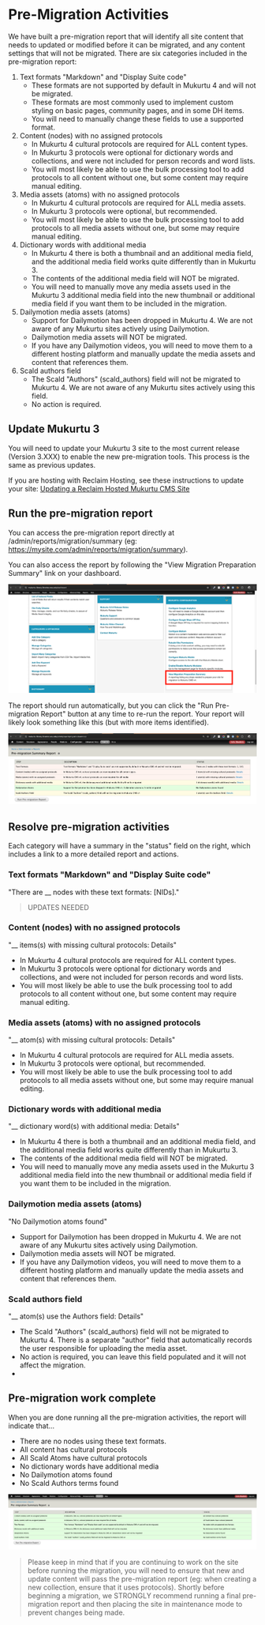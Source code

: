 # Pre-Migration Activities

We have built a pre-migration report that will identify all site content that needs to updated or modified before it can be migrated, and any content settings that will not be migrated. There are six categories included in the pre-migration report:

1) Text formats "Markdown" and "Display Suite code"
   - These formats are not supported by default in Mukurtu 4 and will not be migrated.
   - These formats are most commonly used to implement custom styling on basic pages, community pages, and in some DH items.
   - You will need to manually change these fields to use a supported format.
2) Content (nodes) with no assigned protocols
   - In Mukurtu 4 cultural protocols are required for ALL content types.
   - In Mukurtu 3 protocols were optional for dictionary words and collections, and were not included for person records and word lists.
   - You will most likely be able to use the bulk processing tool to add protocols to all content without one, but some content may require manual editing.
3) Media assets (atoms) with no assigned protocols
   - In Mukurtu 4 cultural protocols are required for ALL media assets.
   - In Mukurtu 3 protocols were optional, but recommended.
   - You will most likely be able to use the bulk processing tool to add protocols to all media assets without one, but some may require manual editing.
4) Dictionary words with additional media
   - In Mukurtu 4 there is both a thumbnail and an additional media field, and the additional media field works quite differently than in Mukurtu 3.
   - The contents of the additional media field will NOT be migrated.
   - You will need to manually move any media assets used in the Mukurtu 3 additional media field into the new thumbnail or additional media field if you want them to be included in the migration.
5) Dailymotion media assets (atoms)
   - Support for Dailymotion has been dropped in Mukurtu 4. We are not aware of any Mukurtu sites actively using Dailymotion.
   - Dailymotion media assets will NOT be migrated.
   - If you have any Dailymotion videos, you will need to move them to a different hosting platform and manually update the media assets and content that references them.
6) Scald authors field
   - The Scald "Authors" (scald_authors) field will not be migrated to Mukurtu 4. We are not aware of any Mukurtu sites actively using this field.
   - No action is required.

## Update Mukurtu 3

You will need to update your Mukurtu 3 site to the most current release (Version 3.XXX) to enable the new pre-migration tools. This process is the same as previous updates. 

If you are hosting with Reclaim Hosting, see these instructions to update your site: [Updating a Reclaim Hosted Mukurtu CMS Site](https://mukurtu.org/support/updating-a-reclaim-hosted-mukurtu-cms-site/)

## Run the pre-migration report

You can access the pre-migration report directly at /admin/reports/migration/summary (eg: https://mysite.com/admin/reports/migration/summary).

You can also access the report by following the "View Migration Preparation Summary" link on your dashboard.

![pre-migration01](../embeds/pre-migration01.png)

The report should run automatically, but you can click the "Run Pre-migration Report" button at any time to re-run the report. Your report will likely look something like this (but with more items identified).

![pre-migration02](../embeds/pre-migration02.png)

## Resolve pre-migration activities

Each category will have a summary in the "status" field on the right, which includes a link to a more detailed report and actions.

### Text formats "Markdown" and "Display Suite code"

"There are __ nodes with these text formats: [NIDs]."
> UPDATES NEEDED


### Content (nodes) with no assigned protocols

"__ items(s) with missing cultural protocols: Details"
   - In Mukurtu 4 cultural protocols are required for ALL content types.
   - In Mukurtu 3 protocols were optional for dictionary words and collections, and were not included for person records and word lists.
   - You will most likely be able to use the bulk processing tool to add protocols to all content without one, but some content may require manual editing.

### Media assets (atoms) with no assigned protocols

"__ atom(s) with missing cultural protocols: Details"
   - In Mukurtu 4 cultural protocols are required for ALL media assets.
   - In Mukurtu 3 protocols were optional, but recommended.
   - You will most likely be able to use the bulk processing tool to add protocols to all media assets without one, but some may require manual editing.

### Dictionary words with additional media

"__ dictionary word(s) with additional media: Details"
   - In Mukurtu 4 there is both a thumbnail and an additional media field, and the additional media field works quite differently than in Mukurtu 3.
   - The contents of the additional media field will NOT be migrated.
   - You will need to manually move any media assets used in the Mukurtu 3 additional media field into the new thumbnail or additional media field if you want them to be included in the migration.

### Dailymotion media assets (atoms)

"No Dailymotion atoms found"
   - Support for Dailymotion has been dropped in Mukurtu 4. We are not aware of any Mukurtu sites actively using Dailymotion.
   - Dailymotion media assets will NOT be migrated.
   - If you have any Dailymotion videos, you will need to move them to a different hosting platform and manually update the media assets and content that references them.

### Scald authors field

"__ atom(s) use the Authors field: Details"
   - The Scald "Authors" (scald_authors) field will not be migrated to Mukurtu 4. There is a separate "author" field that automatically records the user responsible for uploading the media asset.
   - No action is required, you can leave this field populated and it will not affect the migration.
   - 



## Pre-migration work complete

When you are done running all the pre-migration activities, the report will indicate that...
- There are no nodes using these text formats.
- All content has cultural protocols
- All Scald Atoms have cultural protocols
- No dictionary words have additional media
- No Dailymotion atoms found
- No Scald Authors terms found

![pre-migration-complete](../embeds/pre-migration-complete.png)

> Please keep in mind that if you are continuing to work on the site before running the migration, you will need to ensure that new and update content will pass the pre-migration report (eg: when creating a new collection, ensure that it uses protocols). Shortly before beginning a migration, we STRONGLY recommend running a final pre-migration report and then placing the site in maintenance mode to prevent changes being made.
